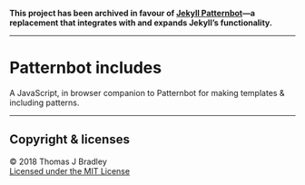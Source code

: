 **This project has been archived in favour of [Jekyll Patternbot](https://github.com/thomasjbradley/jekyll_patternbot)—a replacement that integrates with and expands Jekyll’s functionality.**

---

# Patternbot includes

A JavaScript, in browser companion to Patternbot for making templates & including patterns.

---

## Copyright & licenses

© 2018 Thomas J Bradley
<br>[Licensed under the MIT License](LICENSE)
